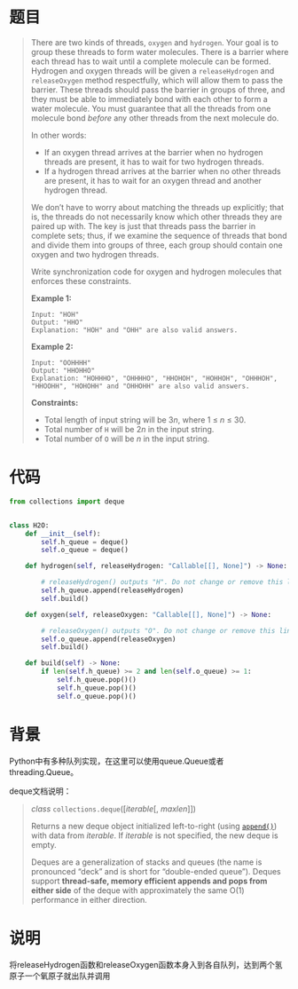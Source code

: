 # 题目

> There are two kinds of threads, `oxygen` and `hydrogen`. Your goal is to group these threads to form water molecules. There is a barrier where each thread has to wait until a complete molecule can be formed. Hydrogen and oxygen threads will be given a `releaseHydrogen` and `releaseOxygen` method respectfully, which will allow them to pass the barrier. These threads should pass the barrier in groups of three, and they must be able to immediately bond with each other to form a water molecule. You must guarantee that all the threads from one molecule bond *before* any other threads from the next molecule do.
>
> In other words:
>
> - If an oxygen thread arrives at the barrier when no hydrogen threads are present, it has to wait for two hydrogen threads.
> - If a hydrogen thread arrives at the barrier when no other threads are present, it has to wait for an oxygen thread and another hydrogen thread.
>
> We don’t have to worry about matching the threads up explicitly; that is, the threads do not necessarily know which other threads they are paired up with. The key is just that threads pass the barrier in complete sets; thus, if we examine the sequence of threads that bond and divide them into groups of three, each group should contain one oxygen and two hydrogen threads.
>
> Write synchronization code for oxygen and hydrogen molecules that enforces these constraints.
>
>  
>
> **Example 1:**
>
> ```
> Input: "HOH"
> Output: "HHO"
> Explanation: "HOH" and "OHH" are also valid answers.
> ```
>
> **Example 2:**
>
> ```
> Input: "OOHHHH"
> Output: "HHOHHO"
> Explanation: "HOHHHO", "OHHHHO", "HHOHOH", "HOHHOH", "OHHHOH", "HHOOHH", "HOHOHH" and "OHHOHH" are also valid answers.
> ```
>
>  
>
> **Constraints:**
>
> - Total length of input string will be 3*n*, where 1 ≤ *n* ≤ 30.
> - Total number of `H` will be 2*n* in the input string.
> - Total number of `O` will be *n* in the input string.



# 代码

```python
from collections import deque


class H2O:
    def __init__(self):
        self.h_queue = deque()
        self.o_queue = deque()

    def hydrogen(self, releaseHydrogen: "Callable[[], None]") -> None:

        # releaseHydrogen() outputs "H". Do not change or remove this line.
        self.h_queue.append(releaseHydrogen)
        self.build()

    def oxygen(self, releaseOxygen: "Callable[[], None]") -> None:

        # releaseOxygen() outputs "O". Do not change or remove this line.
        self.o_queue.append(releaseOxygen)
        self.build()

    def build(self) -> None:
        if len(self.h_queue) >= 2 and len(self.o_queue) >= 1:
            self.h_queue.pop()()
            self.h_queue.pop()()
            self.o_queue.pop()()
```



# 背景

Python中有多种队列实现，在这里可以使用queue.Queue或者threading.Queue。

deque文档说明：

> *class* `collections.deque`([*iterable*[, *maxlen*]])
>
> Returns a new deque object initialized left-to-right (using [`append()`](https://docs.python.org/3/library/collections.html#collections.deque.append)) with data from *iterable*. If *iterable* is not specified, the new deque is empty.
>
> Deques are a generalization of stacks and queues (the name is pronounced “deck” and is short for “double-ended queue”). Deques support **thread-safe, memory efficient appends and pops from either side** of the deque with approximately the same O(1) performance in either direction.



#  说明

将releaseHydrogen函数和releaseOxygen函数本身入到各自队列，达到两个氢原子一个氧原子就出队并调用